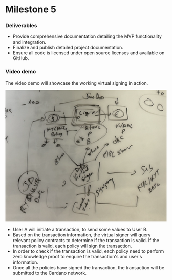 # Milestone 5

### Deliverables

- Provide comprehensive documentation detailing the MVP functionality and integration.
- Finalize and publish detailed project documentation.
- Ensure all code is licensed under open source licenses and available on GitHub.

### Video demo

The video demo will showcase the working virtual signing in action.

![](virtual-signer-with-zk.png)

- User A will initiate a transaction, to send some values to User B.
- Based on the transaction information, the virtual signer will query relevant policy contracts to determine if the transaction is valid. If the transaction is valid, each policy will sign the transaction.
- In order to check if the transaction is valid, each policy need to perform zero knowledge proof to enquire the transaction's and user's information.
- Once all the policies have signed the transaction, the transaction will be submitted to the Cardano network.
